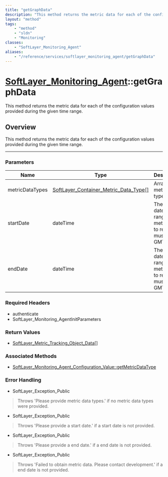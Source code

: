 ```yaml
---
title: "getGraphData"
description: "This method returns the metric data for each of the configuration values provided during the given time range."
layout: "method"
tags:
    - "method"
    - "sldn"
    - "Monitoring"
classes:
    - "SoftLayer_Monitoring_Agent"
aliases:
    - "/reference/services/softlayer_monitoring_agent/getGraphData"
---
```

# [SoftLayer_Monitoring_Agent](/reference/services/SoftLayer_Monitoring_Agent)::getGraphData

This method returns the metric data for each of the configuration values provided during the given time range.


## Overview 
This method returns the metric data for each of the configuration values provided during the given time range. 

-----

### Parameters 
|Name | Type | Description |
| --- | --- | --- |
|metricDataTypes| <a href='/reference/datatypes/SoftLayer_Container_Metric_Data_Type'>SoftLayer_Container_Metric_Data_Type[] </a>| Array of metric data types|
|startDate| dateTime| The start date for the range of metric data to retrieve, must be in GMT.|
|endDate| dateTime| The end date for the range of metric data to retrieve, must be in GMT.|


### Required Headers
* authenticate
* SoftLayer_Monitoring_AgentInitParameters


### Return Values
* <a href='/reference/datatypes/SoftLayer_Metric_Tracking_Object_Data'>SoftLayer_Metric_Tracking_Object_Data[] </a>


### Associated Methods

*  [SoftLayer_Monitoring_Agent_Configuration_Value::getMetricDataType](/reference/services/SoftLayer_Monitoring_Agent_Configuration_Value/getMetricDataType )



### Error Handling

* SoftLayer_Exception_Public 

> Throws 'Please provide metric data types.' if no metric data types were provided. 

* SoftLayer_Exception_Public 

> Throws 'Please provide a start date.' if a start date is not provided. 

* SoftLayer_Exception_Public 

> Throws 'Please provide a end date.' if a end date is not provided. 

* SoftLayer_Exception_Public 

> Throws 'Failed to obtain metric data. Please contact development.' if a end date is not provided. 



